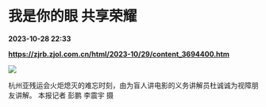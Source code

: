 # 我是你的眼 共享荣耀

**2023-10-28 22:33**

**https://zjrb.zjol.com.cn/html/2023-10/29/content_3694400.htm**

![](https://zjrb.zjol.com.cn/images/2023-10/29/zjrb2023102900005v01b003.jpg)

杭州亚残运会火炬熄灭的难忘时刻，由为盲人讲电影的义务讲解员杜诚诚为视障朋友讲解。 本报记者 彭鹏 李震宇 摄